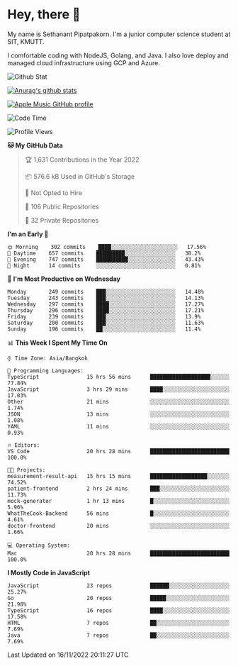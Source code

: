 # Hey, there 🙌
My name is Sethanant Pipatpakorn. I'm a junior computer science student at SIT, KMUTT.

I comfortable coding with NodeJS, Golang, and Java. I also love deploy and managed cloud infrastructure using GCP and Azure.

![Github Stat](https://github-profile-summary-cards.vercel.app/api/cards/profile-details?username=thetkpark&theme=dracula)

[![Anurag's github stats](https://github-readme-stats.vercel.app/api?username=thetkpark&count_private=true&show_icons=true&theme=tokyonight)](https://github.com/anuraghazra/github-readme-stats)

[![Apple Music GitHub profile](https://apple-music-github-profile.rayriffy.com/theme/light.svg?uid=000347.6120fcbefcb74cd59d65c108cc315787.1333)](https://github.com/rayriffy/apple-music-github-profile)

<!--START_SECTION:waka-->
![Code Time](http://img.shields.io/badge/Code%20Time-924%20hrs%2012%20mins-blue)

![Profile Views](http://img.shields.io/badge/Profile%20Views-11-blue)

**🐱 My GitHub Data** 

> 🏆 1,631 Contributions in the Year 2022
 > 
> 📦 576.6 kB Used in GitHub's Storage 
 > 
> 🚫 Not Opted to Hire
 > 
> 📜 106 Public Repositories 
 > 
> 🔑 32 Private Repositories  
 > 
**I'm an Early 🐤** 

```text
🌞 Morning    302 commits    ████░░░░░░░░░░░░░░░░░░░░░   17.56% 
🌆 Daytime    657 commits    █████████░░░░░░░░░░░░░░░░   38.2% 
🌃 Evening    747 commits    ██████████░░░░░░░░░░░░░░░   43.43% 
🌙 Night      14 commits     ░░░░░░░░░░░░░░░░░░░░░░░░░   0.81%

```
📅 **I'm Most Productive on Wednesday** 

```text
Monday       249 commits    ███░░░░░░░░░░░░░░░░░░░░░░   14.48% 
Tuesday      243 commits    ███░░░░░░░░░░░░░░░░░░░░░░   14.13% 
Wednesday    297 commits    ████░░░░░░░░░░░░░░░░░░░░░   17.27% 
Thursday     296 commits    ████░░░░░░░░░░░░░░░░░░░░░   17.21% 
Friday       239 commits    ███░░░░░░░░░░░░░░░░░░░░░░   13.9% 
Saturday     200 commits    ███░░░░░░░░░░░░░░░░░░░░░░   11.63% 
Sunday       196 commits    ██░░░░░░░░░░░░░░░░░░░░░░░   11.4%

```


📊 **This Week I Spent My Time On** 

```text
⌚︎ Time Zone: Asia/Bangkok

💬 Programming Languages: 
TypeScript               15 hrs 56 mins      ███████████████████░░░░░░   77.84% 
JavaScript               3 hrs 29 mins       ████░░░░░░░░░░░░░░░░░░░░░   17.03% 
Other                    21 mins             ░░░░░░░░░░░░░░░░░░░░░░░░░   1.74% 
JSON                     13 mins             ░░░░░░░░░░░░░░░░░░░░░░░░░   1.08% 
YAML                     11 mins             ░░░░░░░░░░░░░░░░░░░░░░░░░   0.93%

🔥 Editors: 
VS Code                  20 hrs 28 mins      █████████████████████████   100.0%

🐱‍💻 Projects: 
measurement-result-api   15 hrs 15 mins      ██████████████████░░░░░░░   74.52% 
patient-frontend         2 hrs 24 mins       ███░░░░░░░░░░░░░░░░░░░░░░   11.73% 
mock-generator           1 hr 13 mins        █░░░░░░░░░░░░░░░░░░░░░░░░   5.96% 
WhatTheCook-Backend      56 mins             █░░░░░░░░░░░░░░░░░░░░░░░░   4.61% 
doctor-frontend          20 mins             ░░░░░░░░░░░░░░░░░░░░░░░░░   1.66%

💻 Operating System: 
Mac                      20 hrs 28 mins      █████████████████████████   100.0%

```

**I Mostly Code in JavaScript** 

```text
JavaScript               23 repos            ██████░░░░░░░░░░░░░░░░░░░   25.27% 
Go                       20 repos            █████░░░░░░░░░░░░░░░░░░░░   21.98% 
TypeScript               16 repos            ████░░░░░░░░░░░░░░░░░░░░░   17.58% 
HTML                     7 repos             ██░░░░░░░░░░░░░░░░░░░░░░░   7.69% 
Java                     7 repos             ██░░░░░░░░░░░░░░░░░░░░░░░   7.69%

```



 Last Updated on 16/11/2022 20:11:27 UTC
<!--END_SECTION:waka-->
